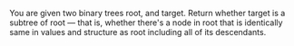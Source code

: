 You are given two binary trees root, and target. Return whether target is a subtree of root — that is, whether there's a node in root that is identically same in values and structure as root including all of its descendants.